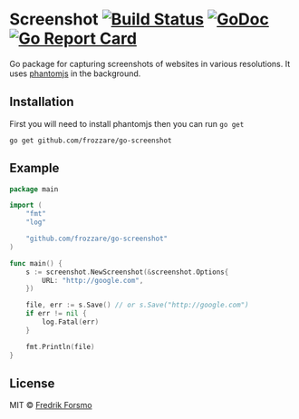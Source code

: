 # Screenshot [![Build Status](https://travis-ci.org/frozzare/go-screenshot.svg?branch=master)](https://travis-ci.org/frozzare/go-screenshot) [![GoDoc](https://godoc.org/github.com/frozzare/go-screenshot?status.svg)](https://godoc.org/github.com/frozzare/go-screenshot) [![Go Report Card](https://goreportcard.com/badge/github.com/frozzare/go-screenshot)](https://goreportcard.com/report/github.com/frozzare/go-screenshot)

Go package for capturing screenshots of websites in various resolutions. It uses [phantomjs](http://phantomjs.org/) in the background.

## Installation

First you will need to install phantomjs then you can run `go get`

```
go get github.com/frozzare/go-screenshot
```

## Example

```go
package main

import (
	"fmt"
	"log"

    "github.com/frozzare/go-screenshot"
)

func main() {
	s := screenshot.NewScreenshot(&screenshot.Options{
		URL: "http://google.com",
	})

	file, err := s.Save() // or s.Save("http://google.com")
	if err != nil {
		log.Fatal(err)
	}

	fmt.Println(file)
}
```

## License

MIT © [Fredrik Forsmo](https://github.com/frozzare)